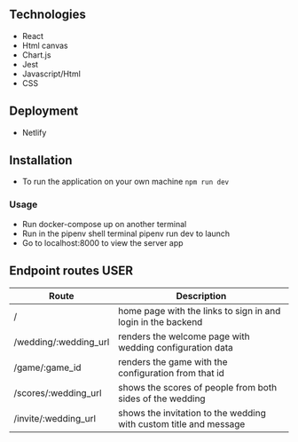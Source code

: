 ## Technologies
- React 
- Html canvas
- Chart.js
- Jest
- Javascript/Html
- CSS

## Deployment
- Netlify

## Installation

- To run the application on your own machine `npm run dev`

### Usage

* Run docker-compose up on another terminal
* Run in the pipenv shell terminal pipenv run dev to launch
* Go to localhost:8000 to view the server app


## Endpoint routes USER

| Route          |  Description                                             |
| -------------- | ------------------------------------------------------- |
| / | home page with the links to sign in and login in the backend    |
| /wedding/:wedding_url | renders the welcome page with wedding configuration data |
| /game/:game_id  | renders the game with the configuration from that id |
| /scores/:wedding_url | shows the scores of people from both sides of the wedding |
| /invite/:wedding_url   | shows the invitation to the wedding with custom title and message |
